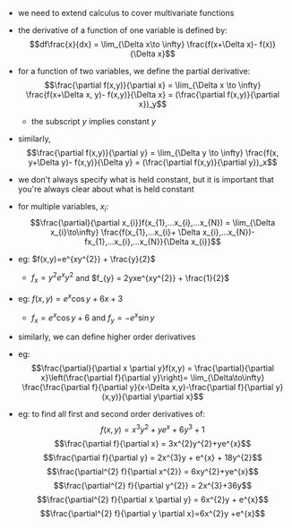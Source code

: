 - we need to extend calculus to cover multivariate functions
- the derivative of a function of one variable is defined by: $$df\frac{x}{dx} = \lim_{\Delta x\to \infty} \frac{f(x+\Delta x)- f(x)}{\Delta x}$$
- for a function of two variables, we define the partial derivative: $$\frac{\partial
f(x,y)}{\partial x} = \lim_{\Delta x \to \infty} \frac{f(x+\Delta x, y)- f(x,y)}{\Delta x} = (\frac{\partial f(x,y)}{\partial x})_y$$
	- the subscript $y$ implies constant $y$
- similarly, $$\frac{\partial
f(x,y)}{\partial y} = \lim_{\Delta y \to \infty} \frac{f(x, y+\Delta y)- f(x,y)}{\Delta y} = (\frac{\partial f(x,y)}{\partial y})_x$$
- we don't always specify what is held constant, but it is important that you're always clear about what is held constant
- for multiple variables, $x_i$: $$\frac{\partial}{\partial x_{i}}f(x_{1},...x_{i},...x_{N}) = \lim_{\Delta x_{i}\to\infty} \frac{f(x_{1},...x_{i}+ \Delta x_{i},...x_{N})-fx_{1},...x_{i},...x_{N}}{\Delta x_{i}}$$
- eg: $f(x,y)=e^{xy^{2}} + \frac{y}{2}$
	- $f_{x} = y^{2}e^xy^{2}$ and $f_{y} = 2yxe^{xy^{2}} + \frac{1}{2}$
- eg: $f(x,y) = e^{x}\cos y +6x +3$
	- $f_{x} = e^{x}\cos y +6$ and $f_{y} = -e^{x}\sin y$

- similarly, we can define higher order derivatives
- eg: $$\frac{\partial}{\partial x \partial y}f(x,y) = \frac{\partial}{\partial x}\left(\frac{\partial f}{\partial y}\right)= \lim_{\Delta\to\infty} \frac{\frac{\partial f}{\partial y}(x-\Delta x,y)-\frac{\partial f}{\partial y}(x,y)}{\partial y\partial x}$$

- eg: to find all first and second order derivatives of:
	$$f(x,y) = x^{3}y^{2}+ye^{x}+6y^{3}+1$$
	$$\frac{\partial f}{\partial x} = 3x^{2}y^{2}+ye^{x}$$$$\frac{\partial f}{\partial y} = 2x^{3}y + e^{x} + 18y^{2}$$	$$\frac{\partial^{2} f}{\partial x^{2}} = 6xy^{2}+ye^{x}$$$$\frac{\partial^{2} f}{\partial y^{2}} = 2x^{3}+36y$$$$\frac{\partial^{2} f}{\partial x \partial y} = 6x^{2}y + e^{x}$$
	$$\frac{\partial^{2} f}{\partial y \partial x}=6x^{2}y +e^{x}$$